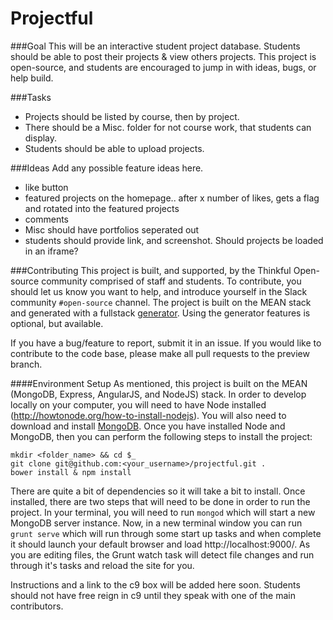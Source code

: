 # Projectful

###Goal
This will be an interactive student project database. Students should be able to post their projects & view others projects. This project is open-source, and students are encouraged to jump in with ideas, bugs, or help build.

###Tasks
*  Projects should be listed by course, then by project.
*  There should be a Misc. folder for not course work, that students can display.
*  Students should be able to upload projects.

###Ideas
Add any possible feature ideas here.
*  like button
*  featured projects on the homepage.. after x number of likes, gets a flag and rotated into the featured projects
*  comments
*  Misc should have portfolios seperated out
*  students should provide link, and screenshot. Should projects be loaded in an iframe?


###Contributing
This project is built, and supported, by the Thinkful Open-source community comprised of staff and students. To contribute, you should let us know you want to help, and introduce yourself in the Slack community `#open-source` channel. The project is built on the MEAN stack and generated with a fullstack [generator](https://github.com/DaftMonk/generator-angular-fullstack). Using the generator features is optional, but available.

If you have a bug/feature to report, submit it in an issue. If you would like to contribute to the code base, please make all pull requests to the preview branch.

####Environment Setup
As mentioned, this project is built on the MEAN (MongoDB, Express, AngularJS, and NodeJS) stack.  In order to develop locally on your computer, you will need to have Node installed (http://howtonode.org/how-to-install-nodejs).  You will also need to download and install [MongoDB](http://www.mongodb.org/downloads). Once you have installed Node and MongoDB, then you can perform the following steps to install the project:

```
mkdir <folder_name> && cd $_
git clone git@github.com:<your_username>/projectful.git .
bower install & npm install
```

There are quite a bit of dependencies so it will take a bit to install.  Once installed, there are two steps that will need to be done in order to run the project.  In your terminal, you will need to run `mongod` which will start a new MongoDB server instance.  Now, in a new terminal window you can run `grunt serve` which will run through some start up tasks and when complete it should launch your default browser and load http://localhost:9000/.  As you are editing files, the Grunt watch task will detect file changes and run through it's tasks and reload the site for you.

Instructions and a link to the c9 box will be added here soon. Students should not have free reign in c9 until they speak with one of the main contributors.
